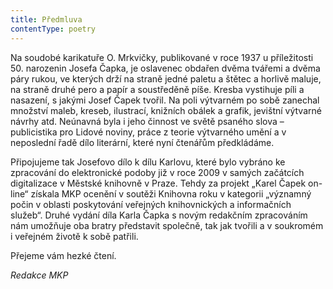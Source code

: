 ```yaml
---
title: Předmluva
contentType: poetry
---
```


<section>

Na soudobé karikatuře O. Mrkvičky, publikované v roce 1937 u příležitosti 50. narozenin Josefa Čapka, je oslavenec obdařen dvěma tvářemi a dvěma páry rukou, ve kterých drží na straně jedné paletu a štětec a horlivě maluje, na straně druhé pero a papír a soustředěně píše. Kresba vystihuje píli a nasazení, s jakými Josef Čapek tvořil. Na poli výtvarném po sobě zanechal množství maleb, kreseb, ilustrací, knižních obálek a grafik, jevištní výtvarné návrhy atd. Neúnavná byla i jeho činnost ve světě psaného slova – publicistika pro Lidové noviny, práce z teorie výtvarného umění a v neposlední řadě dílo literární, které nyní čtenářům předkládáme.

Připojujeme tak Josefovo dílo k dílu Karlovu, které bylo vybráno ke zpracování do elektronické podoby již v roce 2009 v samých začátcích digitalizace v Městské knihovně v Praze. Tehdy za projekt „Karel Čapek on-line“ získala MKP ocenění v soutěži Knihovna roku v kategorii „významný počin v oblasti poskytování veřejných knihovnických a informačních služeb“. Druhé vydání díla Karla Čapka s novým redakčním zpracováním nám umožňuje oba bratry představit společně, tak jak tvořili a v soukromém i veřejném životě k sobě patřili.

Přejeme vám hezké čtení.

_Redakce MKP_

</section>
